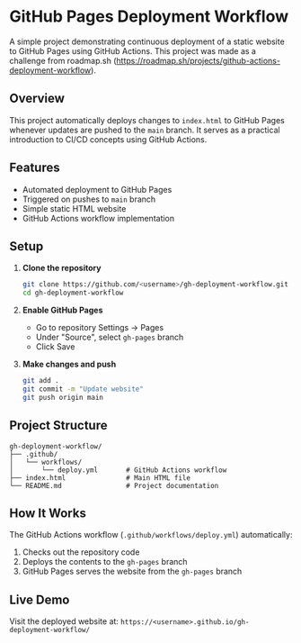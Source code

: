 # GitHub Pages Deployment Workflow

A simple project demonstrating continuous deployment of a static website to GitHub Pages using GitHub Actions.
This project was made as a challenge from roadmap.sh (https://roadmap.sh/projects/github-actions-deployment-workflow).

## Overview

This project automatically deploys changes to `index.html` to GitHub Pages whenever updates are pushed to the `main` branch. It serves as a practical introduction to CI/CD concepts using GitHub Actions.

## Features

- Automated deployment to GitHub Pages
- Triggered on pushes to `main` branch
- Simple static HTML website
- GitHub Actions workflow implementation

## Setup

1. **Clone the repository**
   ```bash
   git clone https://github.com/<username>/gh-deployment-workflow.git
   cd gh-deployment-workflow
   ```

2. **Enable GitHub Pages**
   - Go to repository Settings → Pages
   - Under "Source", select `gh-pages` branch
   - Click Save

3. **Make changes and push**
   ```bash
   git add .
   git commit -m "Update website"
   git push origin main
   ```

## Project Structure

```
gh-deployment-workflow/
├── .github/
│   └── workflows/
│       └── deploy.yml       # GitHub Actions workflow
├── index.html               # Main HTML file
└── README.md                # Project documentation
```

## How It Works

The GitHub Actions workflow (`.github/workflows/deploy.yml`) automatically:
1. Checks out the repository code
2. Deploys the contents to the `gh-pages` branch
3. GitHub Pages serves the website from the `gh-pages` branch

## Live Demo

Visit the deployed website at: `https://<username>.github.io/gh-deployment-workflow/`

